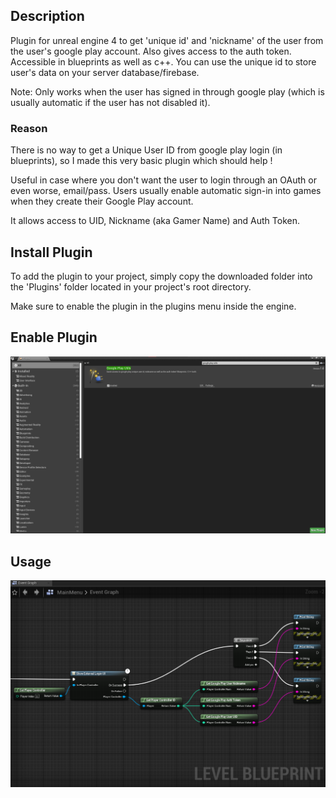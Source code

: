 ## Description
Plugin for unreal engine 4 to get 'unique id' and 'nickname' of the user from the user's google play account. Also gives access to the auth token. Accessible in blueprints as well as c++.
You can use the unique id to store user's data on your server database/firebase.

Note: Only works when the user has signed in through google play (which is usually automatic if the user has not disabled it).

### Reason
There is no way to get a Unique User ID from google play login (in blueprints), so I made this very basic plugin which should help !

Useful in case where you don't want the user to login through an OAuth or even worse, email/pass. Users usually enable automatic sign-in into games when they create their Google Play account.

It allows access to UID, Nickname (aka Gamer Name) and Auth Token.

## Install Plugin

To add the plugin to your project, simply copy the downloaded folder into the 'Plugins' folder located in your project's root directory.

Make sure to enable the plugin in the plugins menu inside the engine.

## Enable Plugin

![Enable Plugin](https://raw.githubusercontent.com/Hanzyusuf/extra_files_01/main/UE4_Plugins_GPUtils_Enable_v2.png)

## Usage

![Usage Example](https://raw.githubusercontent.com/Hanzyusuf/extra_files_01/main/UE4_Plugins_GPUtils_UsageExample_v2.png)
